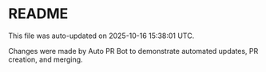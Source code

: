 # README

This file was auto-updated on 2025-10-16 15:38:01 UTC.

Changes were made by Auto PR Bot to demonstrate automated updates, PR creation, and merging.
